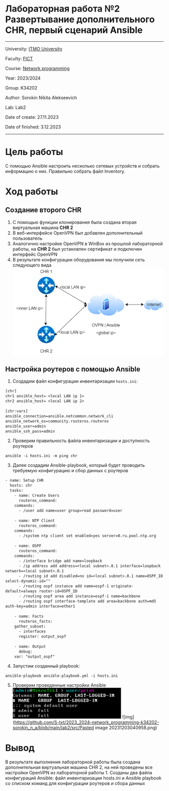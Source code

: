 # Лабораторная работа №2 Развертывание дополнительного CHR, первый сценарий Ansible
---
University: [ITMO University](https://itmo.ru/ru/)

Faculty: [FICT](https://fict.itmo.ru)

Course: [Network programming](https://github.com/itmo-ict-faculty/network-programming)

Year: 2023/2024

Group: K34202

Author: Sorokin Nikita Alekseevich

Lab: Lab2

Date of create: 27.11.2023

Date of finished: 3.12.2023

---
# Цель работы 
С помощью Ansible настроить несколько сетевых устройств и собрать информацию о них. Правильно собрать файл Inventory.

# Ход работы
## Создание второго CHR
1. С помощью функции клонирования была создана вторая виртуальная машина **CHR 2**
2. В веб-интерфейсе OpenVPN был добавлен дополнительный пользователь
3. Аналогично настройке OpenVPN в WinBox из прошлой лабораторной работы, на **CHR 2** был установлен сертификат и подключен интерфейс OpenVPN
4. В результате конфигурации оборудования мы получили сеть следующего вида
	![img](https://github.com/S-txt/2023_2024-network_programming-k34202-sorokin_n_a/blob/main/lab2/src/lab2_2.png)
## Настройка роутеров с помощью Ansible
1. Создадим файл конфигурации инвентаризации `hosts.ini`:
```
[chr]
chr1 ansible_host= <local LAN ip 1>
chr2 ansible_host= <local LAN ip 2>

[chr:vars]
ansible_connection=ansible.netcommon.network_cli
ansible_network_os=community.routeros.routeros
ansible_user=admin
ansible_ssh_pass=admin
```
2. Проверим правильность файла инвентаризации и доступность роутеров
```
ansible -i hosts.ini -m ping chr 
```
3. Далее создадим Ansible-playbook, который будет проводить требуемую конфигурацию и сбор данных с роутеров
```
- name: Setup CHR
  hosts: chr
  tasks:
    - name: Create Users
      routeros_command:
	commands: 
	  - /user add name=user group=read password=user

    - name: NTP Client
      routeros_command:
	commands:
	  - /system ntp client set enabled=yes server=0.ru.pool.ntp.org
	
    - name: OSPF
      routeros_command:
	commands: 
	  - /interface bridge add name=loopback
	  - /ip address add address=<local subnet>.0.1 interface=loopback network=<local subnet>.0.1
	  - /routing id add disabled=no id=<local subnet>.0.1 name=OSPF_ID select-dynamic-id=""
	  - /routing ospf instance add name=ospf-1 originate-default=always router-id=OSPF_ID
	  - /routing ospf area add instance=ospf-1 name=backbone
	  - /routing ospf interface-template add area=backbone auth=md5 auth-key=admin interface=ether1

    - name: Facts
      routeros_facts:
	gather_subset:
	  - interfaces
      register: output_ospf

    - name: Output
      debug:
	var: "output_ospf"
```
4. Запустим созданный playbook:
```
ansible-playbook ansible-playbook.yml -i hosts.ini
```
5. Проверим проведенные настройки Ansible
![img](https://github.com/S-txt/2023_2024-network_programming-k34202-sorokin_n_a/blob/main/lab2/src/Lab2_1.png)
![img](https://github.com/S-txt/2023_2024-network_programming-k34202-sorokin_n_a/blob/main/lab2/src/Pasted image 20231203040958.png)
# Вывод
В результате выполнения лабораторной работы была создана дополнительная виртуальная машина CHR 2, на ней проведены все настройки OpenVPN из лабораторной работы 1. Созданы два файла конфигураций Ansible: файл инвентаризации hosts.ini и Ansible playbook со списком команд для конфигурации роутеров и сбора данных
